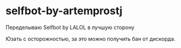 # selfbot-by-artemprostj
Переделываю Selfbot by LALOL в лучшую сторону 

Юзать с осторожностью, за это можно получить бан от дискорда.
